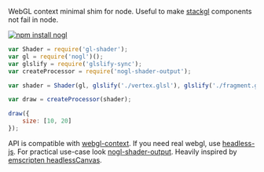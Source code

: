 WebGL context minimal shim for node. Useful to make [stackgl](https://github.com/stackgl) components not fail in node.

[![npm install nogl](https://nodei.co/npm/nogl.png?mini=true)](https://npmjs.org/package/nogl/)

```js
var Shader = require('gl-shader');
var gl = require('nogl')();
var glslify = require('glslify-sync');
var createProcessor = require('nogl-shader-output');

var shader = Shader(gl, glslify('./vertex.glsl'), glslify('./fragment.glsl'));

var draw = createProcessor(shader);

draw({
	size: [10, 20]
});
```

API is compatible with [webgl-context](https://www.npmjs.com/package/webgl-context).
If you need real webgl, use [headless-js](https://github.com/stackgl/headless-gl).
For practical use-case look [nogl-shader-output](https://npmjs.org/package/nogl-shader-output).
Heavily inspired by [emscripten headlessCanvas](https://github.com/kripken/emscripten/blob/master/src/headlessCanvas.js).